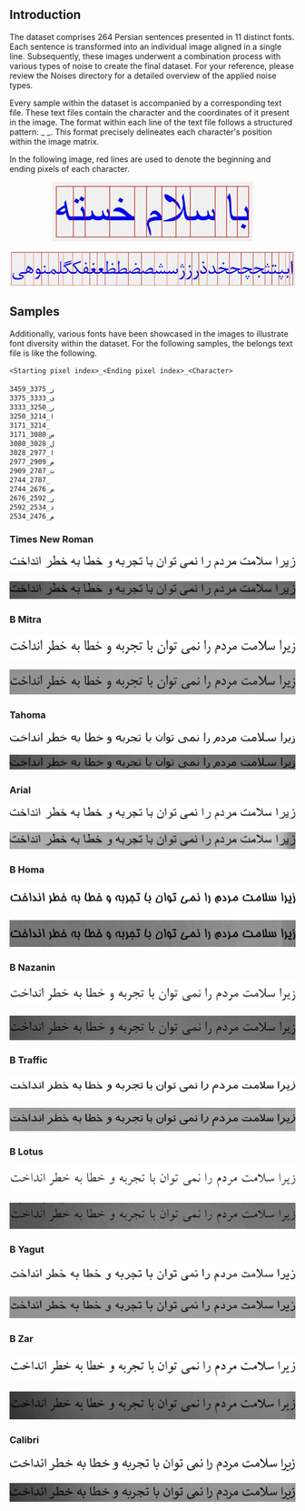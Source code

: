 

## Introduction

The dataset comprises 264 Persian sentences presented in 11 distinct fonts. Each sentence is transformed into an individual image aligned in a single line. Subsequently, these images underwent a combination process with various types of noise to create the final dataset. For your reference, please review the Noises directory for a detailed overview of the applied noise types.

Every sample within the dataset is accompanied by a corresponding text file. These text files contain the character and the coordinates of it present in the image. The format within each line of the text file follows a structured pattern: *<Starting pixel index>* _*<Ending pixel index>* _*<Character>*. This format precisely delineates each character's position within the image matrix.

In the following image, red lines are used to denote the beginning and ending pixels of each character.



<p align="center">
  <img  src="Sample Images/Chunked sentence.jpg" alt="MainForm">
</p>

<p align="center">
  <img  src="Sample Images/Chunked characters.jpg" alt="MainForm">
</p>



## Samples

Additionally, various fonts have been showcased in the images to illustrate font diversity within the dataset. For the following samples, the belongs text file is like the following.

```
<Starting pixel index>_<Ending pixel index>_<Character>

ز_3375_3459
ی_3333_3375
ر_3250_3333
ا_3214_3250
3171_3214_
س_3080_3171
ل_3028_3080
ا_2977_3028
م_2909_2977
ت_2787_2909
2744_2787_
م_2676_2744
ر_2592_2676
د_2534_2592
م_2476_2534
```





### Times New Roman

<p align="center">
  <img  src="Sample Images/Times New Roman.png" alt="Times New Roman">
</p>

<p align="center">
  <img  src="Sample Images/Times New Roman_Noise.jpg" alt="Times New Roman">
</p>





### B Mitra

<p align="center">
  <img  src="Sample Images/B Mitra.png" alt="B Mitra">
</p>

<p align="center">
  <img  src="Sample Images/B Mitra_Noise.jpg" alt="B Mitra">
</p>





### Tahoma

<p align="center">
  <img  src="Sample Images/Tahoma.png" alt="Tahoma">
</p>

<p align="center">
  <img  src="Sample Images/Tahoma_Noise.jpg" alt="Tahoma">
</p>





### Arial

<p align="center">
  <img  src="Sample Images/Arial.png" alt="Arial">
</p>

<p align="center">
  <img  src="Sample Images/Arial_Noise.jpg" alt="Arial">
</p>





### B Homa

<p align="center">
  <img  src="Sample Images/B Homa.png" alt="B Homa">
</p>

<p align="center">
  <img  src="Sample Images/B Homa_Noise.jpg" alt="B Homa">
</p>





### B Nazanin

<p align="center">
  <img  src="Sample Images/B Nazanin.png" alt="B Nazanin">
</p>

<p align="center">
  <img  src="Sample Images/B Nazanin_Noise.jpg" alt="B Nazanin">
</p>





### B Traffic

<p align="center">
  <img  src="Sample Images/B Traffic.png" alt="B Traffic">
</p>

<p align="center">
  <img  src="Sample Images/B Traffic_Noise.jpg" alt="B Traffic">
</p>





### B Lotus

<p align="center">
  <img  src="Sample Images/B Lotus.png" alt="B Lotus">
</p>

<p align="center">
  <img  src="Sample Images/B Lotus_Noise.jpg" alt="B Lotus">
</p>





### B Yagut

<p align="center">
  <img  src="Sample Images/B Yagut.png" alt="B Yagut">
</p>

<p align="center">
  <img  src="Sample Images/B Yagut_Noise.jpg" alt="B Yagut">
</p>





### B Zar

<p align="center">
  <img  src="Sample Images/B Zar.png" alt="B Zar">
</p>

<p align="center">
  <img  src="Sample Images/B Zar_Noise.jpg" alt="B Zar">
</p>





### Calibri

<p align="center">
  <img  src="Sample Images/Calibri.png" alt="Calibri">
</p>

<p align="center">
  <img  src="Sample Images/Calibri_Noise.jpg" alt="Calibri">
</p>

